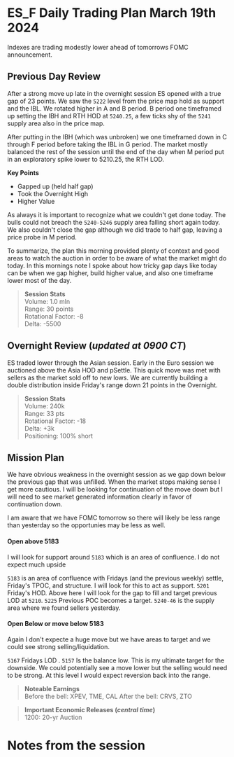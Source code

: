 # ES_F Daily Trading Plan March 19th 2024

Indexes are trading modestly lower ahead of tomorrows FOMC announcement. 

## Previous Day Review

After a strong move up late in the overnight session ES opened with a true gap of 23 points. We saw the `5222` level from the price map hold as support and the IBL. We rotated higher in A and B period. B period one timeframed up setting the IBH and RTH HOD at `5240.25`, a few ticks shy of the `5241` supply area also in the price map. 

After putting in the IBH (which was unbroken) we one timeframed down in C through F period before taking the IBL in G period. The market mostly balanced the rest of the session until the end of the day when M period put in an exploratory spike lower to 5210.25, the RTH LOD. 

**Key Points**

- Gapped up (held half gap)  
- Took the Overnight High  
- Higher Value  

As always it is important to recognize what we couldn't get done today. The bulls could not breach the `5240-5246` supply area falling short again today. We also couldn't close the gap although we did trade to half gap, leaving a price probe in M period. 

To summarize, the plan this morning provided plenty of context and good areas to watch the auction in order to be aware of what the market might do today. In this mornings note I spoke about how tricky gap days like today can be when we gap higher, build higher value, and also one timeframe lower most of the day. 

>**Session Stats**  
>Volume: 1.0 mln  
>Range: 30 points  
>Rotational Factor: -8  
>Delta: -5500  

## Overnight Review (_updated at 0900 CT_)

ES traded lower through the Asian session. Early in the Euro session we auctioned above the Asia HOD and pSettle. This quick move was met with sellers as the market sold off to new lows. We are currently building a double distribution inside Friday's range down 21 points in the Overnight.

>**Session Stats**  
>Volume: 240k  
>Range: 33 pts  
>Rotational Factor: -18  
>Delta: +3k  
>Positioning: 100% short  

## Mission Plan

We have obvious weakness in the overnight session as we gap down below the previous gap that was unfilled. When the market stops making sense I get more cautious. I will be looking for continuation of the move down but I will need to see market generated information clearly in favor of continuation down. 

I am aware that we have FOMC tomorrow so there will likely be less range than yesterday so the opportunies may be less as well. 

#### Open above 5183

I will look for support around `5183` which is an area of confluence. I do not expect much upside

`5183` is an area of confluence with Fridays (and the previous weekly) settle, Friday's TPOC, and structure. I will look for this to act as support. 
`5201` Friday's HOD. Above here I will look for the gap to fill and target previous LOD at `5210`. 
`5225` Previous POC becomes a target. 
`5240-46` is the supply area where we found sellers yesterday. 

#### Open Below or move below 5183

Again I don't expecte a huge move but we have areas to target and we could see strong selling/liquidation. 

`5167` Fridays LOD .
`5157` Is the balance low. This is my ultimate target for the downside. We could potentially see a move lower but the selling would need to be strong. At this level I would expect reversion back into the range. 

>**Noteable Earnings**  
>Before the bell: XPEV, TME, CAL
>After the bell: CRVS, ZTO 

>**Important Economic Releases (_central time_)**  
>1200: 20-yr Auction



# Notes from the session

